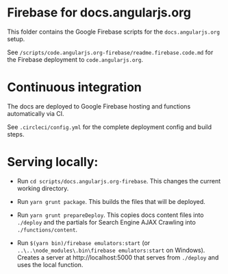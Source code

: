 Firebase for docs.angularjs.org
===============================

This folder contains the Google Firebase scripts for the `docs.angularjs.org` setup.

See `/scripts/code.angularjs.org-firebase/readme.firebase.code.md` for the Firebase deployment to `code.angularjs.org`.

# Continuous integration

The docs are deployed to Google Firebase hosting and functions automatically via CI.

See `.circleci/config.yml` for the complete deployment config and build steps.

# Serving locally:

- Run `cd scripts/docs.angularjs.org-firebase`.
  This changes the current working directory.

- Run `yarn grunt package`.
  This builds the files that will be deployed.

- Run `yarn grunt prepareDeploy`.
  This copies docs content files into `./deploy` and the partials for Search Engine AJAX Crawling into `./functions/content`.

- Run `$(yarn bin)/firebase emulators:start` (or `..\..\node_modules\.bin\firebase emulators:start` on Windows).
  Creates a server at http://localhost:5000 that serves from `./deploy` and uses the local function.
